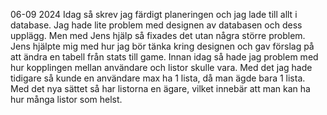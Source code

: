 06-09 2024
Idag så skrev jag färdigt planeringen och jag lade till allt i database.
Jag hade lite problem med designen av databasen och dess upplägg. Men med Jens hjälp så fixades det utan några större problem. Jens hjälpte mig med hur jag bör tänka kring designen och gav förslag på att ändra en tabell från stats till game. Innan idag så hade jag problem med hur kopplingen mellan användare och listor skulle vara. Med det jag hade tidigare så kunde en användare max ha 1 lista, då man ägde bara 1 lista. Med det nya sättet så har listorna en ägare, vilket innebär att man kan ha hur många listor som helst.
